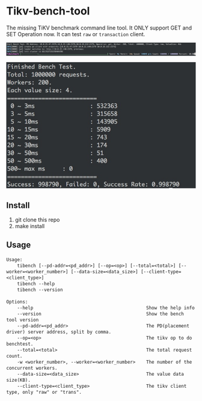 # Tikv-bench-tool

The missing TiKV benchmark command line tool. It ONLY support GET and SET Operation now. It can test `raw` or `transaction` client.

![command line](./images/cmdline.jpg)

![report](./images/report.jpg)

## Install

1. git clone this repo
2. make install

## Usage

```
Usage:
    tibench [--pd-addr=<pd_addr>] [--op=<op>] [--total=<total>] [--worker=<worker_number>] [--data-size=<data_size>] [--client-type=<client_type>]
    tibench --help
    tibench --version

Options:
    --help                                          Show the help info
    --version                                       Show the bench tool version
    --pd-addr=<pd_addr>                             The PD(placement driver) server address, split by comma.
    --op=<op>                                       The tikv op to do benchtest.
    --total=<total>                                 The total request count.
    -w <worker_number>, --worker=<worker_number>    The number of the concurrent workers.
    --data-size=<data_size>                         The value data size(KB).
    --client-type=<client_type>                     The tikv client type, only "raw" or "trans".
```
